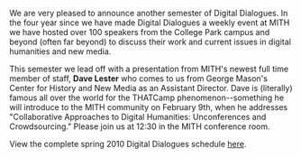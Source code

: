We are very pleased to announce another semester of Digital Dialogues. In the four year since we have made Digital Dialogues a weekly event at MITH we have hosted over 100 speakers from the College Park campus and beyond (often far beyond) to discuss their work and current issues in digital humanities and new media.

This semester we lead off with a presentation from MITH's newest full time member of staff, **Dave Lester** who comes to us from George Mason's Center for History and New Media as an Assistant Director. Dave is (literally) famous all over the world for the THATCamp phenomenon--something he will introduce to the MITH community on February 9th, when he addresses "Collaborative Approaches to Digital Humanities: Unconferences and Crowdsourcing." Please join us at 12:30 in the MITH conference room.

View the complete spring 2010 Digital Dialogues schedule [here](http://web.archive.org/web/20100608231200/http://www.mith2.umd.edu/programs/mith_speakers_spring_2010.pdf).